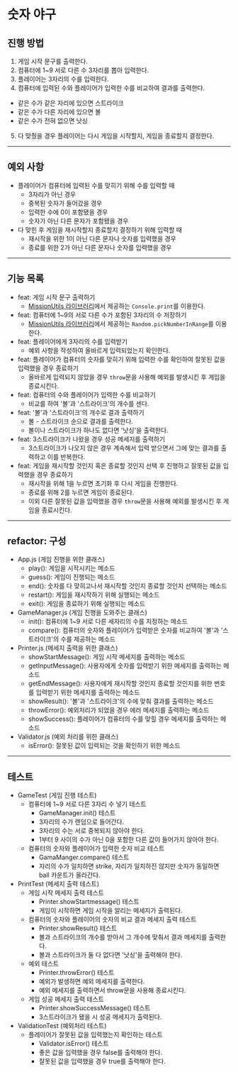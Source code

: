 # 숫자 야구

## 진행 방법

1. 게임 시작 문구를 출력한다.
2. 컴퓨터에 1~9 서로 다른 수 3자리를 뽑아 입력한다.
3. 플레이어는 3자리의 수를 입력한다.
4. 컴퓨터에 입력된 수와 플레이어가 입력한 수를 비교하여 결과를 출력한다.

- 같은 수가 같은 자리에 있으면 스트라이크
- 같은 수가 다른 자리에 있으면 볼
- 같은 수가 전혀 없으면 낫싱

5. 다 맞췄을 경우 플레이어는 다시 게임을 시작할지, 게임을 종료할지 결정한다.

---

## 예외 사항

- 플레이어가 컴퓨터에 입력된 수를 맞히기 위해 수를 입력할 때
  - 3자리가 아닌 경우
  - 중복된 숫자가 들어갔을 경우
  - 입력한 수에 0이 포함됐을 경우
  - 숫자가 아닌 다른 문자가 포함됐을 경우
- 다 맞힌 후 게임을 재시작할지 종료할지 결정하기 위해 입력할 때
  - 재시작을 위한 1이 아닌 다른 문자나 숫자를 입력했을 경우
  - 종료를 위한 2가 아닌 다른 문자나 숫자를 입력했을 경우

---

## 기능 목록

- feat: 게임 시작 문구 출력하기
  - [MissionUtils 라이브러리](https://github.com/woowacourse-projects/javascript-mission-utils#mission-utils)에서 제공하는 `Console.print`를 이용한다.
- feat: 컴퓨터에 1~9의 서로 다른 수가 포함된 3자리의 수 저장하기
  - [MissionUtils 라이브러리](https://github.com/woowacourse-projects/javascript-mission-utils#mission-utils)에서 제공하는 `Random.pickNumberInRange`를 이용한다.
- feat: 플레이어에게 3자리의 수를 입력받기
  - 예외 사항을 작성하여 올바르게 입력되었는지 확인한다.
- feat: 플레이어가 컴퓨터의 숫자를 맞히기 위해 입력한 수를 확인하여 잘못된 값을 입력했을 경우 종료하기
  - 올바르게 입력되지 않았을 경우 `throw`문을 사용해 예외를 발생시킨 후 게임을 종료시킨다.
- feat: 컴퓨터의 수와 플레이어가 입력한 수를 비교하기
  - 비교를 하여 '볼'과 '스트라이크'의 개수를 센다.
- feat: '볼'과 '스트라이크'의 개수로 결과 출력하기
  - 볼 - 스트라이크 순으로 결과를 출력한다.
  - 볼이나 스트라이크가 하나도 없다면 '낫싱'을 출력한다.
- feat: 3스트라이크가 나왔을 경우 성공 메세지를 출력하기
  - 3스트라이크가 나오지 않은 경우 계속해서 입력 받으면서 그에 맞는 결과를 출력하고 이를 반복한다.
- feat: 게임을 재시작할 것인지 혹은 종료할 것인지 선택 후 진행하고 잘못된 값을 입력했을 경우 종료하기
  - 재시작을 위해 1을 누르면 초기화 후 다시 게임을 진행한다.
  - 종료를 위해 2를 누르면 게임이 종료된다.
  - 이외 다른 잘못된 값을 입력했을 경우 `throw`문을 사용해 예외를 발생시킨 후 게임을 종료시킨다.

---

## refactor: 구성

- App.js (게임 진행을 위한 클래스)
  - play(): 게임을 시작시키는 메소드
  - guess(): 게임이 진행되는 메소드
  - end(): 숫자를 다 맞히고나서 재시작할 것인지 종료할 것인지 선택하는 메소드
  - restart(): 게임을 재시작하기 위해 실행되는 메소드
  - exit(): 게임을 종료하기 위해 실행되는 메소드
- GameManager.js (게임 진행을 도와주는 클래스)
  - init(): 컴퓨터에 1~9 서로 다른 세자리의 수를 지정하는 메소드
  - compare(): 컴퓨터의 숫자와 플레이어가 입력받은 숫자를 비교하여 '볼'과 '스트라이크'의 수를 제공하는 메소드
- Printer.js (메세지 출력을 위한 클래스)
  - showStartMessage(): 게임 시작 메세지를 출력하는 메소드
  - getInputMessage(): 사용자에게 숫자를 입력받기 위한 메세지를 출력하는 메소드
  - getEndMessage(): 사용자에게 재시작할 것인지 종료할 것인지를 위한 번호를 입력받기 위한 메세지를 출력하는 메소드
  - showResult(): '볼'과 '스트라이크'의 수에 맞춰 결과를 출력하는 메소드
  - throwError(): 예외처리가 되었을 경우 에러 메세지를 출력하는 메소드
  - showSuccess(): 플레이어가 컴퓨터의 수를 맞힐 경우 메세지를 출력하는 메소드
- Validator.js (예외 처리를 위한 클래스)
  - isError(): 잘못된 값이 입력되는 것을 확인하기 위한 메소드

---

## 테스트

- GameTest (게임 진행 테스트)
  - 컴퓨터에 1~9 서로 다른 3자리 수 넣기 테스트
    - GameManager.init() 테스트
    - 3자리의 수가 랜덤으로 들어간다.
    - 3자리의 수는 서로 중복되지 않아야 한다.
    - 1부터 9 사이의 수가 아닌 0을 포함한 다른 값이 들어가지 않아야 한다.
  - 컴퓨터의 숫자와 플레이어가 입력한 숫자 비교 테스트
    - GamaManger.compare() 테스트
    - 자리의 수가 일치하면 strike, 자리가 일치하진 않지만 숫자가 동일하면 ball 카운트가 올라간다.
- PrintTest (메세지 출력 테스트)
  - 게임 시작 메세지 출력 테스트
    - Printer.showStartmessage() 테스트
    - 게임이 시작하면 게임 시작을 알리는 메세지가 출력된다.
  - 컴퓨터의 숫자와 플레이어의 숫자의 비교 결과 메세지 출력 테스트
    - Printer.showResult() 테스트
    - 볼과 스트라이크의 개수를 받아서 그 개수에 맞춰서 결과 메세지를 출력한다.
    - 볼과 스트라이크가 둘 다 없다면 '낫싱'을 출력해야 한다.
  - 예외 테스트
    - Printer.throwError() 테스트
    - 예외가 발생하면 예외 메세지를 출력한다.
    - 예외 메세지를 출력하면서 throw문을 사용해 종료시킨다.
  - 게임 성공 메세지 출력 테스트
    - Printer.showSuccessMessage() 테스트
    - 3스트라이크가 됐을 시 성공 메세지가 출력된다.
- ValidationTest (예외처리 테스트)
  - 플레이어가 잘못된 값을 입력했는지 확인하는 테스트
    - Validator.isError() 테스트
    - 좋은 값을 입력했을 경우 false를 출력해야 한다.
    - 잘못된 값을 입력했을 경우 true를 출력해야 한다.
